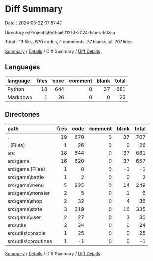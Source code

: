 # Diff Summary

Date : 2024-05-22 07:57:47

Directory e:\\Projects\\Python\\if1210-2024-tubes-k08-a

Total : 19 files,  670 codes, 0 comments, 37 blanks, all 707 lines

[Summary](results.md) / [Details](details.md) / Diff Summary / [Diff Details](diff-details.md)

## Languages
| language | files | code | comment | blank | total |
| :--- | ---: | ---: | ---: | ---: | ---: |
| Python | 18 | 644 | 0 | 37 | 681 |
| Markdown | 1 | 26 | 0 | 0 | 26 |

## Directories
| path | files | code | comment | blank | total |
| :--- | ---: | ---: | ---: | ---: | ---: |
| . | 19 | 670 | 0 | 37 | 707 |
| . (Files) | 1 | 26 | 0 | 0 | 26 |
| src | 18 | 644 | 0 | 37 | 681 |
| src\\game | 16 | 620 | 0 | 37 | 657 |
| src\\game (Files) | 1 | 0 | 0 | -1 | -1 |
| src\\game\\battle | 1 | 2 | 0 | 0 | 2 |
| src\\game\\menu | 5 | 235 | 0 | 14 | 249 |
| src\\game\\monster | 2 | 5 | 0 | 1 | 6 |
| src\\game\\shop | 2 | 32 | 0 | 4 | 36 |
| src\\game\\state | 3 | 319 | 0 | 16 | 335 |
| src\\game\\user | 2 | 27 | 0 | 3 | 30 |
| src\\utils | 2 | 24 | 0 | 0 | 24 |
| src\\utils\\console | 1 | 25 | 0 | 0 | 25 |
| src\\utils\\coroutines | 1 | -1 | 0 | 0 | -1 |

[Summary](results.md) / [Details](details.md) / Diff Summary / [Diff Details](diff-details.md)